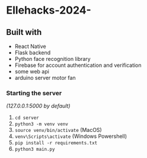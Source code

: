 # Ellehacks-2024-


## Built with
- React Native
- Flask backend
- Python face recognition library
- Firebase for account authentication and verification
- some web api
- arduino server motor fan


### Starting the server

_(127.0.0.1:5000 by default)_

1. `cd server`
2. `python3 -m venv venv`
3. `source venv/bin/activate` (MacOS)
4. `venv\Scripts\activate` (Windows Powershell)
5. `pip install -r requirements.txt`
6. `python3 main.py`


